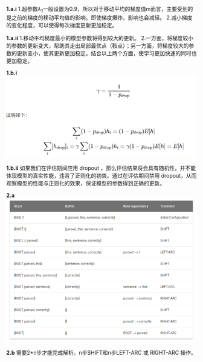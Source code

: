**1.a.i**
1.超参数$\lambda_1$一般设置为0.9，所以对于移动平均的梯度值m而言，主要受到的是之前的梯度的移动平均值的影响，即使梯度爆炸，影响也会减轻。
2.减小梯度的变化程度，可以使得每次梯度更新更加稳定。

**1.a.ii**
1.移动平均梯度最小的模型参数将得到较大的更新。
2.一方面，将梯度较小的参数的更新变大，帮助其走出局部最优点（鞍点）；另一方面，将梯度较大的参数的更新变小，使其更新更加稳定。结合以上两个方面，使学习更加快速的同时也更加稳定。

**1.b.i**
![avatar](./pic1.png)

**1.b.ii**
如果我们在评估期间应用 dropout ，那么评估结果将会具有随机性，并不能体现模型的真实性能，违背了正则化的初衷。通过在评估期间禁用 dropout，从而观察模型的性能与正则化的效果，保证模型的参数得到正确的更新。

**2.a**
![avatar](./pic2.png)

**2.b**
需要2*n步才能完成解析。n步SHIFT和n步LEFT-ARC 或 RIGHT-ARC 操作。
